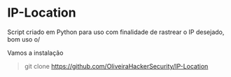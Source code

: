 # IP-Location
Script criado em Python para uso com finalidade de rastrear o IP desejado, bom uso o/

Vamos a instalação

>
>
> git clone https://github.com/OliveiraHackerSecurity/IP-Location
>
>
>
>
>
